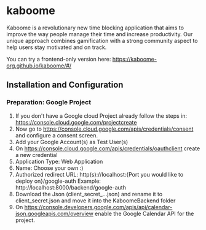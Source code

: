 # kaboome

Kaboome is a revolutionary new time blocking application that aims to improve the way people manage their time and increase productivity. Our unique approach combines gamification with a strong community aspect to help users stay motivated and on track.

You can try a frontend-only version here:
https://kaboome-org.github.io/kaboome/#/

## Installation and Configuration

### Preparation: Google Project

1. If you don't have a Google cloud Project already follow the steps in: https://console.cloud.google.com/projectcreate
2. Now go to https://console.cloud.google.com/apis/credentials/consent and configure a consent screen. 
  1. Add your Google Account(s) as Test User(s) 
3. On https://console.cloud.google.com/apis/credentials/oauthclient create a new credential
  1. Application Type: Web Application
  2. Name: Choose your own :) 
  3. Authorized redirect URL: http(s)://localhost:{Port you would like to deploy on}/google-auth Example: http://localhost:8000/backend/google-auth
  4. Download the Json (client_secret_...json) and rename it to client_secret.json and move it into the KaboomeBackend folder
4. On https://console.developers.google.com/apis/api/calendar-json.googleapis.com/overview enable the Google Calendar API for the project.
